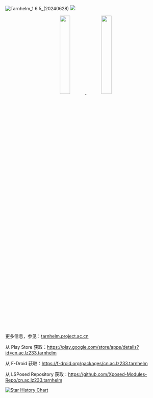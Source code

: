 ![Tarnhelm_1 6 5_(20240628)](https://github.com/user-attachments/assets/9887cf53-ce6d-4117-9b84-cbbc6ff2f3f6)
![](./art/animation.webp)

<p align="center">
<a href="https://play.google.com/store/apps/details?id=cn.ac.lz233.tarnhelm">
<img src="./art/google-play-badge.png" width="25%"/>
</a>
<a href="https://f-droid.org/packages/cn.ac.lz233.tarnhelm/">
<img src="./art/fdroid-badge.png" width="25%"/>
</a>
</p>

更多信息，参见：[tarnhelm.project.ac.cn](https://tarnhelm.project.ac.cn/)

从 Play Store 获取：https://play.google.com/store/apps/details?id=cn.ac.lz233.tarnhelm

从 F-Droid 获取：https://f-droid.org/packages/cn.ac.lz233.tarnhelm

从 LSPosed Repository 获取：https://github.com/Xposed-Modules-Repo/cn.ac.lz233.tarnhelm

[![Star History Chart](https://api.star-history.com/svg?repos=lz233/Tarnhelm&type=Date)](https://star-history.com/#lz233/Tarnhelm&Date)
